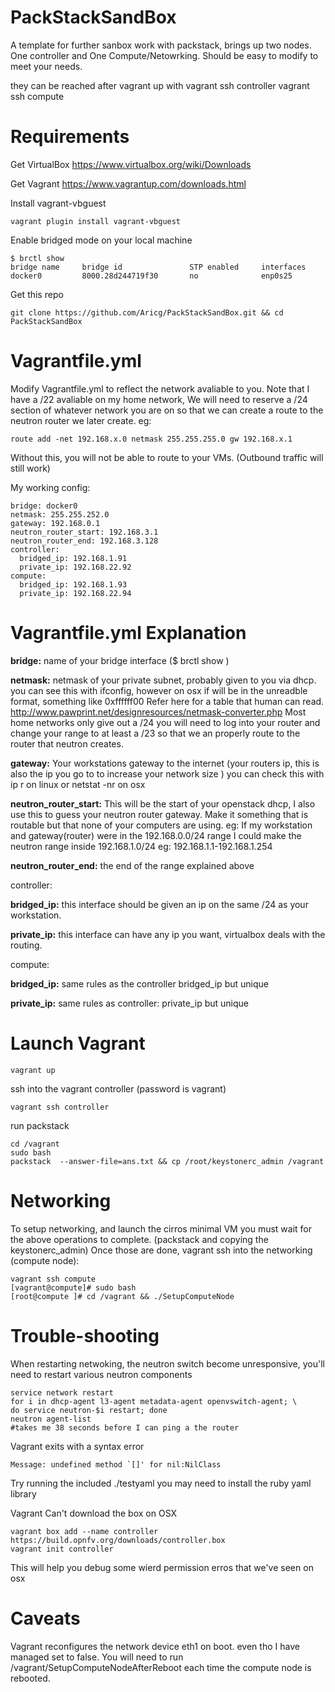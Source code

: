 PackStackSandBox
================

A template for further sanbox work with packstack, brings up two nodes. One controller and One Compute/Netowrking. Should be easy to modify to meet your needs. 

they can be reached after vagrant up with
    vagrant ssh controller
    vagrant ssh compute 

Requirements
============
Get VirtualBox https://www.virtualbox.org/wiki/Downloads

Get Vagrant https://www.vagrantup.com/downloads.html

Install vagrant-vbguest

    vagrant plugin install vagrant-vbguest

Enable bridged mode on your local machine

    $ brctl show
    bridge name     bridge id               STP enabled     interfaces
    docker0         8000.28d244719f30       no              enp0s25

Get this repo

    git clone https://github.com/Aricg/PackStackSandBox.git && cd PackStackSandBox


 Vagrantfile.yml 
=================

Modify Vagrantfile.yml to reflect the network avaliable to you. Note that I have a /22 avaliable on my home network, We will need to reserve a /24 section of whatever network you are on so that we can create a route to the neutron router we later create. eg:

    route add -net 192.168.x.0 netmask 255.255.255.0 gw 192.168.x.1 

Without this, you will not be able to route to your VMs. (Outbound traffic will still work)

My working config:

    bridge: docker0  
    netmask: 255.255.252.0 
    gateway: 192.168.0.1
    neutron_router_start: 192.168.3.1
    neutron_router_end: 192.168.3.128
    controller:
      bridged_ip: 192.168.1.91
      private_ip: 192.168.22.92
    compute:
      bridged_ip: 192.168.1.93
      private_ip: 192.168.22.94


Vagrantfile.yml Explanation
==========================

**bridge:** name of your bridge interface ($ brctl show )

**netmask:** netmask of your private subnet, probably given to you via dhcp. you can see this with ifconfig, however on osx if will be in the unreadble format, something like 0xffffff00 Refer here for a table that human can read. http://www.pawprint.net/designresources/netmask-converter.php Most home networks only give out a /24 you will need to log into your router and change your range to at least a /23 so that we an properly route to the router that neutron creates. 

**gateway:**  Your workstations gateway to the internet (your routers ip, this is also the ip you go to to increase your network size
) you can check this with ip r on linux or netstat -nr on osx

**neutron_router_start:** This will be the start of your openstack dhcp, I also use this to guess your neutron router gateway. Make it something that is routable but that none of your computers are using. 
eg: If my workstation and gateway(router) were in the 192.168.0.0/24 range I could make the neutron range inside 192.168.1.0/24 eg: 192.168.1.1-192.168.1.254

**neutron_router_end:** the end of the range explained above

controller:

  **bridged_ip:** this interface should be given an ip on the same /24 as your workstation.

  **private_ip:** this interface can have any ip you want, virtualbox deals with the routing.

compute:

  **bridged_ip:** same rules as the controller bridged_ip but unique

  **private_ip:** same rules as controller: private_ip but unique


Launch Vagrant
==============
    
    vagrant up

ssh into the vagrant controller (password is vagrant)

    vagrant ssh controller

run packstack

    cd /vagrant
    sudo bash
    packstack  --answer-file=ans.txt && cp /root/keystonerc_admin /vagrant

Networking
==========
To setup networking, and launch the cirros minimal VM you must wait for the above operations to complete. (packstack and copying the keystonerc_admin) Once those are done, vagrant ssh into the networking (compute node):

    vagrant ssh compute
    [vagrant@compute]# sudo bash
    [root@compute ]# cd /vagrant && ./SetupComputeNode

Trouble-shooting
================
When restarting netwoking, the neutron switch become unresponsive, you'll need to restart various neutron components

    service network restart
    for i in dhcp-agent l3-agent metadata-agent openvswitch-agent; \
    do service neutron-$i restart; done
    neutron agent-list
    #takes me 38 seconds before I can ping a the router

Vagrant exits with a syntax error
    
    Message: undefined method `[]' for nil:NilClass

Try running the included ./testyaml you may need to install the ruby yaml library

Vagrant Can't download the box on OSX

    vagrant box add --name controller https://build.opnfv.org/downloads/controller.box 
    vagrant init controller

This will help you debug some wierd permission erros that we've seen on osx


Caveats
======================
Vagrant reconfigures the network device eth1 on boot. even tho I have managed set to false.
You will need to run /vagrant/SetupComputeNodeAfterReboot each time the compute node is rebooted.



